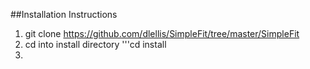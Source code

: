 <!-- #137.48.184.200
https://www.digitalocean.com/community/tutorials/how-to-serve-django-applications-with-apache-and-mod_wsgi-on-ubuntu-14-04 -->

##Installation Instructions

1. git clone https://github.com/dlellis/SimpleFit/tree/master/SimpleFit
2. cd into install directory
'''cd install
3. 